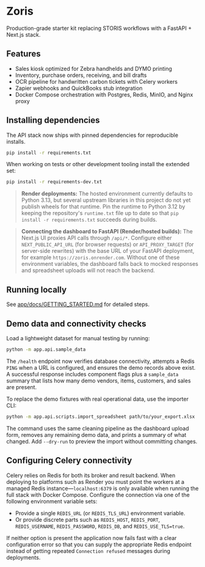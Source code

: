 # Zoris

Production-grade starter kit replacing STORIS workflows with a FastAPI + Next.js stack.

## Features
- Sales kiosk optimized for Zebra handhelds and DYMO printing
- Inventory, purchase orders, receiving, and bill drafts
- OCR pipeline for handwritten carbon tickets with Celery workers
- Zapier webhooks and QuickBooks stub integration
- Docker Compose orchestration with Postgres, Redis, MinIO, and Nginx proxy

## Installing dependencies

The API stack now ships with pinned dependencies for reproducible installs.

```bash
pip install -r requirements.txt
```

When working on tests or other development tooling install the extended set:

```bash
pip install -r requirements-dev.txt
```

> **Render deployments:** The hosted environment currently defaults to Python
> 3.13, but several upstream libraries in this project do not yet publish wheels
> for that runtime.  Pin the runtime to Python 3.12 by keeping the
> repository's `runtime.txt` file up to date so that `pip install -r
> requirements.txt` succeeds during builds.

> **Connecting the dashboard to FastAPI (Render/hosted builds):** The Next.js
> UI proxies API calls through `/api/*`. Configure either `NEXT_PUBLIC_API_URL`
> (for browser requests) or `API_PROXY_TARGET` (for server-side rewrites) with
> the base URL of your FastAPI deployment, for example
> `https://zoris.onrender.com`. Without one of these environment variables, the
> dashboard falls back to mocked responses and spreadsheet uploads will not
> reach the backend.

## Running locally
See [app/docs/GETTING_STARTED.md](app/docs/GETTING_STARTED.md) for detailed steps.

## Demo data and connectivity checks

Load a lightweight dataset for manual testing by running:

```bash
python -m app.api.sample_data
```

The `/health` endpoint now verifies database connectivity, attempts a Redis
`PING` when a URL is configured, and ensures the demo records above exist. A
successful response includes component flags plus a `sample_data` summary that
lists how many demo vendors, items, customers, and sales are present.

To replace the demo fixtures with real operational data, use the importer CLI:

```bash
python -m app.api.scripts.import_spreadsheet path/to/your_export.xlsx
```

The command uses the same cleaning pipeline as the dashboard upload form,
removes any remaining demo data, and prints a summary of what changed. Add
`--dry-run` to preview the import without committing changes.

## Configuring Celery connectivity

Celery relies on Redis for both its broker and result backend. When deploying to
platforms such as Render you must point the workers at a managed Redis
instance—`localhost:6379` is only available when running the full stack with
Docker Compose. Configure the connection via one of the following environment
variable sets:

- Provide a single `REDIS_URL` (or `REDIS_TLS_URL`) environment variable.
- Or provide discrete parts such as `REDIS_HOST`, `REDIS_PORT`,
  `REDIS_USERNAME`, `REDIS_PASSWORD`, `REDIS_DB`, and `REDIS_USE_TLS=true`.

If neither option is present the application now fails fast with a clear
configuration error so that you can supply the appropriate Redis endpoint
instead of getting repeated `Connection refused` messages during deployments.
